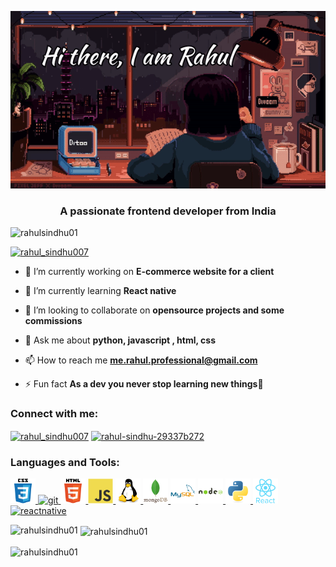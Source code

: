 


<p align="center"> <img src="https://github.com/rahulsindhu01/rahulsindhu01/blob/main/IMG_0855.gif" alt="rahulsindhu01" /> </p>

<h3 align="center">A passionate frontend developer from India</h3>

<p align="left"> <img src="https://komarev.com/ghpvc/?username=rahulsindhu01&label=Profile%20views&color=ba9d36&style=flat" alt="rahulsindhu01" /> </p>

<p align="left"> <a href="https://twitter.com/rahul_sindhu007" target="blank"><img src="https://img.shields.io/twitter/follow/rahul_sindhu007?logo=twitter&style=for-the-badge" alt="rahul_sindhu007" /></a> </p>

- 🔭 I’m currently working on **E-commerce website for a client**

- 🌱 I’m currently learning **React native**

- 👯 I’m looking to collaborate on **opensource projects and some commissions**

- 💬 Ask me about **python, javascript , html, css**

- 📫 How to reach me **me.rahul.professional@gmail.com**

- ⚡ Fun fact **As a dev you never stop learning new things🙂**

<h3 align="left">Connect with me:</h3>
<p align="left">
<a href="https://twitter.com/rahul_sindhu007" target="blank"><img align="center" src="https://raw.githubusercontent.com/rahuldkjain/github-profile-readme-generator/master/src/images/icons/Social/twitter.svg" alt="rahul_sindhu007" height="30" width="40" /></a>
<a href="https://linkedin.com/in/rahul-sindhu-29337b272" target="blank"><img align="center" src="https://raw.githubusercontent.com/rahuldkjain/github-profile-readme-generator/master/src/images/icons/Social/linked-in-alt.svg" alt="rahul-sindhu-29337b272" height="30" width="40" /></a>
</p>

<h3 align="left">Languages and Tools:</h3>
<p align="left"> <a href="https://www.w3schools.com/css/" target="_blank" rel="noreferrer"> <img src="https://raw.githubusercontent.com/devicons/devicon/master/icons/css3/css3-original-wordmark.svg" alt="css3" width="40" height="40"/> </a> <a href="https://git-scm.com/" target="_blank" rel="noreferrer"> <img src="https://www.vectorlogo.zone/logos/git-scm/git-scm-icon.svg" alt="git" width="40" height="40"/> </a> <a href="https://www.w3.org/html/" target="_blank" rel="noreferrer"> <img src="https://raw.githubusercontent.com/devicons/devicon/master/icons/html5/html5-original-wordmark.svg" alt="html5" width="40" height="40"/> </a> <a href="https://developer.mozilla.org/en-US/docs/Web/JavaScript" target="_blank" rel="noreferrer"> <img src="https://raw.githubusercontent.com/devicons/devicon/master/icons/javascript/javascript-original.svg" alt="javascript" width="40" height="40"/> </a> <a href="https://www.linux.org/" target="_blank" rel="noreferrer"> <img src="https://raw.githubusercontent.com/devicons/devicon/master/icons/linux/linux-original.svg" alt="linux" width="40" height="40"/> </a> <a href="https://www.mongodb.com/" target="_blank" rel="noreferrer"> <img src="https://raw.githubusercontent.com/devicons/devicon/master/icons/mongodb/mongodb-original-wordmark.svg" alt="mongodb" width="40" height="40"/> </a> <a href="https://www.mysql.com/" target="_blank" rel="noreferrer"> <img src="https://raw.githubusercontent.com/devicons/devicon/master/icons/mysql/mysql-original-wordmark.svg" alt="mysql" width="40" height="40"/> </a> <a href="https://nodejs.org" target="_blank" rel="noreferrer"> <img src="https://raw.githubusercontent.com/devicons/devicon/master/icons/nodejs/nodejs-original-wordmark.svg" alt="nodejs" width="40" height="40"/> </a> <a href="https://www.python.org" target="_blank" rel="noreferrer"> <img src="https://raw.githubusercontent.com/devicons/devicon/master/icons/python/python-original.svg" alt="python" width="40" height="40"/> </a> <a href="https://reactjs.org/" target="_blank" rel="noreferrer"> <img src="https://raw.githubusercontent.com/devicons/devicon/master/icons/react/react-original-wordmark.svg" alt="react" width="40" height="40"/> </a> <a href="https://reactnative.dev/" target="_blank" rel="noreferrer"> <img src="https://reactnative.dev/img/header_logo.svg" alt="reactnative" width="40" height="40"/> </a> </p>

<p><img align="left" src="https://github-readme-stats.vercel.app/api/top-langs?username=rahulsindhu01&show_icons=true&locale=en&layout=compact" alt="rahulsindhu01" /></p>

<p>&nbsp;<img align="center" src="https://github-readme-stats.vercel.app/api?username=rahulsindhu01&show_icons=true&locale=en" alt="rahulsindhu01" /></p>

<p><img align="center" src="https://github-readme-streak-stats.herokuapp.com/?user=rahulsindhu01&" alt="rahulsindhu01" /></p>
